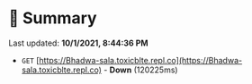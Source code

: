 # 📖 Summary
Last updated: **10/1/2021, 8:44:36 PM**

- `GET` [https://Bhadwa-sala.toxicblte.repl.co](https://Bhadwa-sala.toxicblte.repl.co) - **Down** (120225ms)
